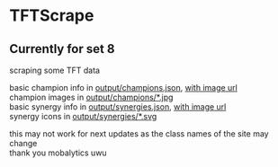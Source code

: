 # TFTScrape
## Currently for set 8
scraping some TFT data

basic champion info in [output/champions.json](https://github.com/Joshimello/TFTScrape/blob/main/output/champions.json), [with image url](https://github.com/Joshimello/TFTScrape/blob/main/output/champions_url.json)  
champion images in [output/champions/*.jpg](https://github.com/Joshimello/TFTScrape/blob/main/output/champions)  
basic synergy info in [output/synergies.json](https://github.com/Joshimello/TFTScrape/blob/main/output/synergies.json), [with image url](https://github.com/Joshimello/TFTScrape/blob/main/output/synergies_url.json)  
synergy icons in [output/synergies/*.svg](https://github.com/Joshimello/TFTScrape/blob/main/output/synergies)  

this may not work for next updates as the class names of the site may change  
thank you mobalytics uwu  
